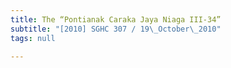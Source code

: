 ```yaml
---
title: The “Pontianak Caraka Jaya Niaga III-34”
subtitle: "[2010] SGHC 307 / 19\_October\_2010"
tags: null

---
```


